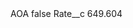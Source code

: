 <?xml version="1.0" encoding="UTF-8"?>
<CustomMetadata xmlns="http://soap.sforce.com/2006/04/metadata" xmlns:xsi="http://www.w3.org/2001/XMLSchema-instance" xmlns:xsd="http://www.w3.org/2001/XMLSchema">
    <label>AOA</label>
    <protected>false</protected>
    <values>
        <field>Rate__c</field>
        <value xsi:type="xsd:double">649.604</value>
    </values>
</CustomMetadata>
